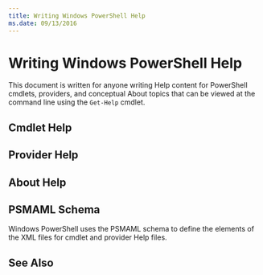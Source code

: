 ```yaml
---
title: Writing Windows PowerShell Help
ms.date: 09/13/2016
---
```

# Writing Windows PowerShell Help

This document is written for anyone writing Help content for PowerShell cmdlets, providers, and
conceptual About topics that can be viewed at the command line using the `Get-Help` cmdlet.

## Cmdlet Help

## Provider Help

## About Help

## PSMAML Schema

 Windows PowerShell uses the PSMAML schema to define the elements of the XML files for cmdlet and
 provider Help files.

## See Also
